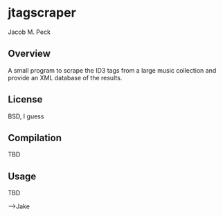 # jtagscraper
Jacob M. Peck

## Overview
A small program to scrape the ID3 tags from a
large music collection and provide an XML database
of the results.

## License
BSD, I guess

## Compilation
TBD

## Usage
TBD

-->Jake